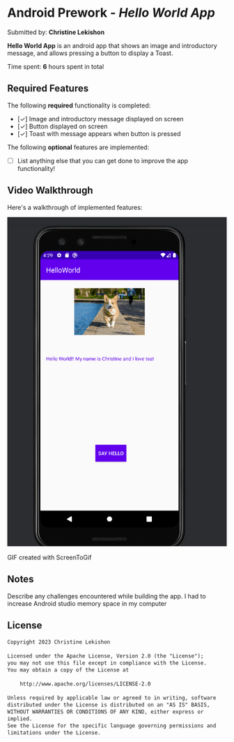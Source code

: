 # Android Prework - *Hello World App*

Submitted by: **Christine Lekishon**

**Hello World App** is an android app that shows an image and introductory message, and allows pressing a button to display a Toast. 

Time spent: **6** hours spent in total

## Required Features

The following **required** functionality is completed:

* [✓] Image and introductory message displayed on screen
* [✓] Button displayed on screen
* [✓] Toast with message appears when button is pressed 

The following **optional** features are implemented:

* [ ] List anything else that you can get done to improve the app functionality!

## Video Walkthrough

Here's a walkthrough of implemented features:

<img src='walkthrough.gif' title='Video Walkthrough' width='' alt='Video Walkthrough' />

<!-- Replace this with whatever GIF tool you used! -->
GIF created with ScreenToGif  

## Notes

Describe any challenges encountered while building the app.
I had to increase Android studio memory space in my computer

## License

    Copyright 2023 Christine Lekishon

    Licensed under the Apache License, Version 2.0 (the "License");
    you may not use this file except in compliance with the License.
    You may obtain a copy of the License at

        http://www.apache.org/licenses/LICENSE-2.0

    Unless required by applicable law or agreed to in writing, software
    distributed under the License is distributed on an "AS IS" BASIS,
    WITHOUT WARRANTIES OR CONDITIONS OF ANY KIND, either express or implied.
    See the License for the specific language governing permissions and
    limitations under the License.
